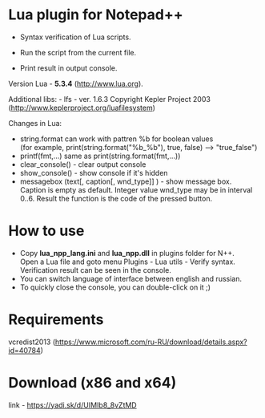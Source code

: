 # Lua plugin for Notepad++
  
* Syntax verification of Lua scripts.
 
* Run the script from the current file.
* Print result in output console.

 Version Lua - **5.3.4**  (http://www.lua.org).
 
 Additional libs:
	- lfs - ver. 1.6.3 Copyright Kepler Project 2003 (http://www.keplerproject.org/luafilesystem)	

 Changes in Lua:
 - string.format can work with pattren %b for boolean values  
   (for example, print(string.format("%b_%b"), true, false) --> "true_false")
 - printf(fmt,...) same as print(string.format(fmt,...))
 - clear_console() - clear output console
 - show_console() - show console if it's hidden
 - messagebox (text[, caption[, wnd_type]] ) - show message box.  
 Caption is empty as default. Integer value wnd_type may be in interval 0..6.
 Result the function is the code of the pressed button.

# How to use  
 - Copy **lua_npp_lang.ini** and **lua_npp.dll** in plugins folder for N++.  
 Open a Lua file and goto menu Plugins - Lua utils - Verify syntax. Verification result can be seen in the console.  
 - You can switch language of interface between english and russian.  
 - To quickly close the console, you can double-click on it ;)

# Requirements
  vcredist2013 (https://www.microsoft.com/ru-RU/download/details.aspx?id=40784)

# Download (x86 and x64)
  link - https://yadi.sk/d/UIMIb8_8vZtMD
